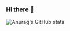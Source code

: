 ### Hi there 👋

![Anurag's GitHub stats](https://github-readme-stats.vercel.app/api?username=gywlsdms123&show_icons=true&theme=radical)

<!--
**gywlsdms123/gywlsdms123** is a ✨ _special_ ✨ repository because its `README.md` (this file) appears on your GitHub profile.

Here are some ideas to get you started:

- 🔭 I’m currently working on ...
- 🌱 I’m currently learning ...
- 👯 I’m looking to collaborate on ...
- 🤔 I’m looking for help with ...
- 💬 Ask me about ...
- 📫 How to reach me: ...
- 😄 Pronouns: ...
- ⚡ Fun fact: ...
-->
